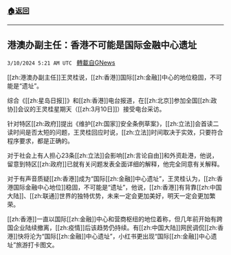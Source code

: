 ###  [:house:返回](README.md)
---


## 港澳办副主任：香港不可能是国际金融中心遗址
`3/10/2024 5:21 AM UTC ` [轉載自GNews](https://gnews.org/articles/2381094)

[[zh:港澳办副主任]]王灵桂说，[[zh:香港]]国际[[zh:金融]]中心的地位稳固，不可能是“遗址”。

综合《[[zh:星岛日报]]》和[[zh:香港]]电台报道，在[[zh:北京]]参加全国[[zh:政协]]会议的王灵桂星期天（[[zh:3月10日]]）接受电台采访。

针对特区[[zh:政府]]提出《维护[[zh:国家]]安全条例草案》，[[zh:立法]]会首读二读时间是否太短的问题，王灵桂回应时说，[[zh:立法]]时间取决于实效，只要符合程序要求，都是正确的。

对于社会上有人担心23条[[zh:立法]]会影响[[zh:言论自由]]和外资赴港，他说，留意到特区[[zh:政府]]已就有关问题发表全面详细的解释，他完全同意有关解释。

对于有声音质疑[[zh:香港]]成为“国际[[zh:金融]]中心遗址”，王灵桂认为，[[zh:香港国际金融中心地位]]稳固，不可能是“遗址”，他说，[[zh:香港]]有背靠[[zh:中国大陆]]、[[zh:联通]]世界的独特优势，未来一定会更加美好，明天一定会更加繁荣。

[[zh:香港]]一直以国际[[zh:金融]]中心和营商枢纽的地位着称，但几年前开始有跨国企业陆续撤离，[[zh:疫情]]后该趋势仍持续。有[[zh:中国大陆]]网民调侃[[zh:香港]]快将沦为“国际[[zh:金融]]中心遗址”，小红书更出现“国际[[zh:金融]]中心遗址”旅游打卡图文。
